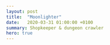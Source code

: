```yaml
---
layout: post
title:  "Moonlighter"
date:   2020-03-31 01:00:00 +0100
summary: Shopkeeper & dungeon crawler
hero: true
---
```


